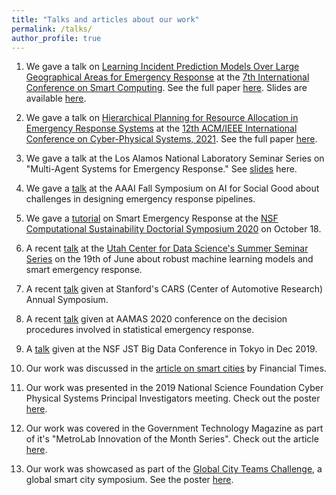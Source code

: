 ```yaml
---
title: "Talks and articles about our work"
permalink: /talks/
author_profile: true
---
```


1. We gave a talk on [Learning Incident Prediction Models Over Large Geographical Areas for Emergency Response](https://youtu.be/f5nsTsgbGvY) at the [7th International Conference on Smart Computing](https://www.smart-comp.info/). See the full paper [here](https://arxiv.org/abs/2106.08307). Slides are available [here](files/Smartcomp2021.pdf).

2. We gave a talk on [Hierarchical Planning for Resource Allocation in Emergency Response Systems](https://youtu.be/-9tWAdXiS14) at the [12th ACM/IEEE International Conference on Cyber-Physical Systems, 2021](http://iccps.acm.org/2021/). See the full paper [here](https://arxiv.org/abs/2012.13300).

3. We gave a talk at the Los Alamos National Laboratory Seminar Series on "Multi-Agent Systems for Emergency Response." See [slides](https://ayanmukhopadhyay.github.io/files/talks/MultiAgentEmergency.pdf) here.

2. We gave a [talk](https://www.youtube.com/watch?v=i2Lggsa8iHM&feature=emb_logo) at the AAAI Fall Symposium on AI for Social Good about challenges in designing emergency response pipelines.

3. We gave a [tutorial](https://youtu.be/5OZszP4FTlw?t=354) on Smart Emergency Response at the [NSF Computational Sustainability Doctorial Symposium 2020](http://www.compsust.net/compsust-2020) on October 18.

4. A recent [talk](https://www.youtube.com/watch?v=LtIaj7szN5I&t=1143s) at the [Utah Center for Data Science's Summer Seminar Series](http://datascience.utah.edu/assets/img/club_photos/SSS-2020-05.pdf) on the 19th of June about robust machine learning models and smart emergency response. 

5. A recent [talk](https://www.youtube.com/watch?v=5IMxgb4a1No&feature=youtu.be) given at Stanford's CARS (Center of Automotive Research) Annual Symposium.

6. A recent [talk](https://underline.io/lecture/382-on-algorithmic-decision-procedures-in-emergency-response-systems-in-smart-and-connected-communities) given at AAMAS 2020 conference on the decision procedures involved in statistical emergency response.

7. A [talk](https://statresp.github.io/publications/JST_NSF_Dubey_bigdata.pdf) given at the NSF JST Big Data Conference in Tokyo in Dec 2019.

8. Our work was discussed in the [article on smart cities](https://www.ft.com/content/140ae3f0-1b6f-11ea-81f0-0c253907d3e0) by Financial Times. 

9. Our work was presented in the 2019 National Science Foundation Cyber Physical Systems Principal Investigators meeting. Check out the poster [here](https://statresp.github.io/publications/DubeyAbhishek1640624Poster.pdf).

10. Our work was covered in the Government Technology Magazine as part of it's "MetroLab Innovation of the Month Series". Check out the article [here](https://www.govtech.com/public-safety/Data-Drives-Down-Nashvilles-Emergency-Response-Times.html).

11. Our work was showcased as part of the [Global City Teams Challenge](https://pages.nist.gov/GCTC/event/gctc-expo-2017/exhibit/), a global smart city symposium. See the poster [here](http://ayanmukhopadhyay.github.io/files/postergctc.pdf).


